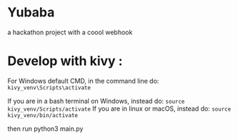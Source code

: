 # Yubaba

a hackathon project with a coool webhook

# Develop with kivy :

For Windows default CMD, in the command line do:
```kivy_venv\Scripts\activate```

  If you are in a bash terminal on Windows, instead do:
```source kivy_venv/Scripts/activate```
  If you are in linux or macOS, instead do:
```source kivy_venv/bin/activate```

  then run python3 main.py
